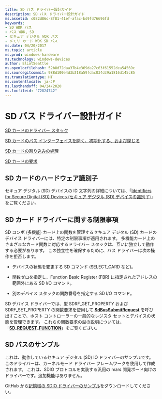```yaml
---
title: SD バス ドライバー設計ガイド
description: SD バス ドライバー設計ガイド
ms.assetid: c082d86c-8f81-41ef-afac-bd9fd76696fd
keywords:
- SD WDK バス
- バス WDK, SD
- セキュア デジタル WDK バス
- メモリ カード WDK SD バス
ms.date: 04/20/2017
ms.topic: article
ms.prod: windows-hardware
ms.technology: windows-devices
author: EliotSeattle
ms.openlocfilehash: 52b8d72daa37b4e369da27c63f61552dea54569c
ms.sourcegitcommit: 988d100e4d3b218a59fdac034d39a1816d145c85
ms.translationtype: HT
ms.contentlocale: ja-JP
ms.lasthandoff: 04/24/2020
ms.locfileid: "72824742"
---
```

# <a name="sd-bus-driver-design-guide"></a>SD バス ドライバー設計ガイド

[SD カードのドライバー スタック](https://docs.microsoft.com/windows-hardware/drivers/sd/sd-card-driver-stack)

[SD カードのバス インターフェイスを開く、初期化する、および閉じる](https://docs.microsoft.com/windows-hardware/drivers/sd/opening--initializing-and-closing-an-sd-card-bus-interface)

[SD カードの割り込みの処理](https://docs.microsoft.com/windows-hardware/drivers/sd/handling-sd-card-interrupts)

[SD カードの要求](https://docs.microsoft.com/windows-hardware/drivers/sd/sd-card-requests)

## <a name="sd-card-hardware-identifiers"></a>SD カードのハードウェア識別子

セキュア デジタル (SD) デバイスの ID 文字列の詳細については、「[Identifiers for Secure Digital (SD) Devices (セキュア デジタル (SD) デバイスの識別子)](https://docs.microsoft.com/windows-hardware/drivers/install/identifiers-for-secure-digital--sd--devices)」をご覧ください。

## <a name="restrictions-on-sd-card-drivers"></a>SD カード ドライバーに関する制限事項

SD コンボ (多機能) カード上の関数を管理するセキュア デジタル (SD) カードのデバイス ドライバーには、特定の制限事項が適用されます。 多機能カード上のさまざまなカード関数に対応するドライバー スタックは、互いに独立して動作する必要があります。 この独立性を確保するために、バス ドライバーは次の操作を拒否します。

- デバイスの状態を変更する SD コマンド (SELECT\_CARD など)。

- 関数ゼロを指定し、Function Basic Register (FBR) に指定されたアドレスの範囲外にある SD I/O コマンド。

- 別のデバイス スタックの関数番号を指定する SD I/O コマンド。

SD デバイス ドライバーでは、型 SDRF\_GET\_PROPERTY および SDRF\_SET\_PROPERTY の関数要求を使用して [**SdBusSubmitRequest**](https://docs.microsoft.com/windows-hardware/drivers/ddi/ntddsd/nf-ntddsd-sdbussubmitrequest) を呼び出すことで、ホスト コントローラーの一般的なレジスタ セットとデバイスの状態を管理できます。 これらの関数要求の型の説明については、「[**SD\_REQUEST\_FUNCTION**](https://docs.microsoft.com/windows-hardware/drivers/ddi/ntddsd/ne-ntddsd-sd_request_function)」をご覧ください。

## <a name="sd-bus-sample"></a>SD バスのサンプル

これは、動作しているセキュア デジタル (SD) IO ドライバーのサンプルです。 このドライバーは、カーネルモード ドライバー フレームワークを使用して作成されます。 これは、SDIO プロトコルを実装する汎用の mars 開発ボード向けのドライバーです。追加機能はありません。

GitHub から[記憶域の SDIO ドライバーのサンプル](https://go.microsoft.com/fwlink/p/?LinkId=617953)をダウンロードしてください。
